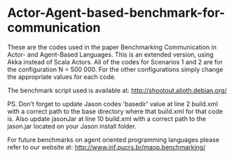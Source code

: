 Actor-Agent-based-benchmark-for-communication
=============================================

These are the codes used in the paper Benchmarking Communication in Actor- and Agent-Based Languages. This is an extended version, using Akka instead of Scala Actors. All of the codes for Scenarios 1 and 2 are for the configuration N = 500 000. For the other configurations simply change the appropriate values for each code.

The benchmark script used is available at: http://shootout.alioth.debian.org/

PS. Don't forget to update Jason codes 'basedir' value at line 2 build.xml with a correct path to the base directory where that build.xml for that code is. Also update jasonJar at line 10 build.xml with a correct path to the jason.jar located on your Jason install folder.


For future benchmarks on agent oriented programming languages please refer to our website at: http://www.inf.pucrs.br/maop.benchmarking/
